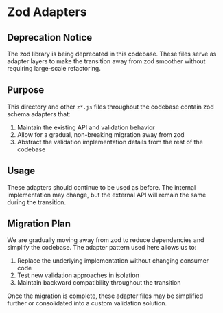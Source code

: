 # Zod Adapters

## Deprecation Notice

The zod library is being deprecated in this codebase. These files serve as adapter layers to make the transition away from zod smoother without requiring large-scale refactoring.

## Purpose

This directory and other `z*.js` files throughout the codebase contain zod schema adapters that:

1. Maintain the existing API and validation behavior
2. Allow for a gradual, non-breaking migration away from zod
3. Abstract the validation implementation details from the rest of the codebase

## Usage

These adapters should continue to be used as before. The internal implementation may change, but the external API will remain the same during the transition.

## Migration Plan

We are gradually moving away from zod to reduce dependencies and simplify the codebase. The adapter pattern used here allows us to:

1. Replace the underlying implementation without changing consumer code
2. Test new validation approaches in isolation
3. Maintain backward compatibility throughout the transition

Once the migration is complete, these adapter files may be simplified further or consolidated into a custom validation solution.
